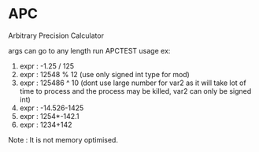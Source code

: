 # APC
Arbitrary Precision Calculator

args can go to any length
run APCTEST
usage ex:
1. expr : -1.25 / 125
2. expr : 12548 % 12 (use only signed int type for mod)
3. expr : 125486 ^ 10 (dont use large number for var2 as it will take lot of time to process and the process may be killed, var2 can only be signed int)
4. expr : -14.526-1425
5. expr : 1254*-142.1
6. expr : 1234+142


Note : It is not memory optimised. 
